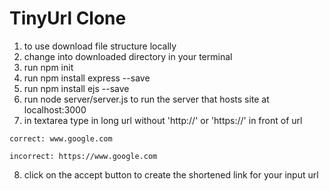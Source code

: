 # TinyUrl Clone 

1) to use download file structure locally 
2) change into downloaded directory in your terminal
3) run npm init 
4) run npm install express --save
5) run npm install ejs --save
6) run node server/server.js to run the server that hosts site at localhost:3000
7) in textarea type in long url without 'http://' or 'https://' in front of url 

```correct: www.google.com``` 

```incorrect: https://www.google.com```

8) click on the accept button to create the shortened link for your input url 
